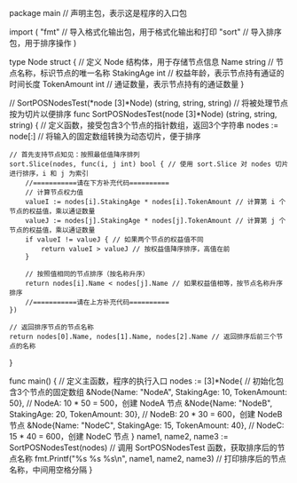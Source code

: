 package main // 声明主包，表示这是程序的入口包

import (
	"fmt"  // 导入格式化输出包，用于格式化输出和打印
	"sort" // 导入排序包，用于排序操作
)

type Node struct { // 定义 Node 结构体，用于存储节点信息
	Name        string // 节点名称，标识节点的唯一名称
	StakingAge  int    // 权益年龄，表示节点持有通证的时间长度
	TokenAmount int    // 通证数量，表示节点持有的通证数量
}

// SortPOSNodesTest(*node [3]*Node) (string, string, string)
// 将被处理节点按为切片以便排序
func SortPOSNodesTest(node [3]*Node) (string, string, string) { // 定义函数，接受包含3个节点的指针数组，返回3个字符串
	nodes := node[:] // 将输入的固定数组转换为动态切片，便于排序

	// 首先支持节点知见：按照最低值降序排列
	sort.Slice(nodes, func(i, j int) bool { // 使用 sort.Slice 对 nodes 切片进行排序，i 和 j 为索引
		//===========请在下方补充代码==========
		// 计算节点权力值
		valueI := nodes[i].StakingAge * nodes[i].TokenAmount // 计算第 i 个节点的权益值，乘以通证数量
		valueJ := nodes[j].StakingAge * nodes[j].TokenAmount // 计算第 j 个节点的权益值，乘以通证数量
		if valueI != valueJ { // 如果两个节点的权益值不同
			return valueI > valueJ // 按权益值降序排序，高值在前
		}

		// 按照值相同的节点排序（按名称升序）
		return nodes[i].Name < nodes[j].Name // 如果权益值相等，按节点名称升序排序
		//===========请在上方补充代码==========
	})

	// 返回排序节点的节点名称
	return nodes[0].Name, nodes[1].Name, nodes[2].Name // 返回排序后前三个节点的名称
}

func main() { // 定义主函数，程序的执行入口
	nodes := [3]*Node{ // 初始化包含3个节点的固定数组
		&Node{Name: "NodeA", StakingAge: 10, TokenAmount: 50}, // NodeA: 10 * 50 = 500，创建 NodeA 节点
		&Node{Name: "NodeB", StakingAge: 20, TokenAmount: 30}, // NodeB: 20 * 30 = 600，创建 NodeB 节点
		&Node{Name: "NodeC", StakingAge: 15, TokenAmount: 40}, // NodeC: 15 * 40 = 600，创建 NodeC 节点
	}
	name1, name2, name3 := SortPOSNodesTest(nodes) // 调用 SortPOSNodesTest 函数，获取排序后的节点名称
	fmt.Printf("%s %s %s\n", name1, name2, name3) // 打印排序后的节点名称，中间用空格分隔
}